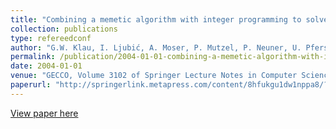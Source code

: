 ```yaml
---
title: "Combining a memetic algorithm with integer programming to solve the prize-collecting Steiner tree problem"
collection: publications
type: refereedconf
author: "G.W. Klau, I. Ljubić, A. Moser, P. Mutzel, P. Neuner, U. Pferschy G. Raidl, R. Weiskircher"
permalink: /publication/2004-01-01-combining-a-memetic-algorithm-with-integer-programming-to-solve-the-prize-collecting-steiner-tree-problem
date: 2004-01-01
venue: "GECCO, Volume 3102 of Springer Lecture Notes in Computer Science, pp. 1304-1315"
paperurl: "http://springerlink.metapress.com/content/8hfukgu1dw1nppa8/?p=100f986eb58943ea9ce8b7e95bc7d482&pi=0"
---
```


[View paper here](http://springerlink.metapress.com/content/8hfukgu1dw1nppa8/?p=100f986eb58943ea9ce8b7e95bc7d482&pi=0)
